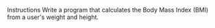 Instructions
Write a program that calculates the Body Mass Index (BMI) from a user's weight and height.